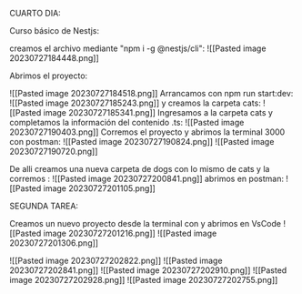 

CUARTO DIA:

Curso básico de Nestjs:

creamos el archivo mediante "npm i -g @nestjs/cli":
![[Pasted image 20230727184448.png]]

Abrimos el proyecto:

![[Pasted image 20230727184518.png]]
Arrancamos con npm run start:dev:
![[Pasted image 20230727185243.png]]
y creamos la carpeta cats:
![[Pasted image 20230727185341.png]]
Ingresamos a la carpeta cats y completamos la información del contenido .ts:
![[Pasted image 20230727190403.png]]
Corremos el proyecto y abrimos la terminal 3000 con postman:
![[Pasted image 20230727190824.png]]
![[Pasted image 20230727190720.png]]

De alli creamos una nueva carpeta de dogs con lo mismo de cats y la corremos :
![[Pasted image 20230727200841.png]]
abrimos en postman:
![[Pasted image 20230727201105.png]]




SEGUNDA TAREA:

Creamos un nuevo proyecto desde la terminal con y abrimos en VsCode
![[Pasted image 20230727201216.png]]
![[Pasted image 20230727201306.png]]

![[Pasted image 20230727202822.png]]
![[Pasted image 20230727202841.png]]
![[Pasted image 20230727202910.png]]
![[Pasted image 20230727202928.png]]
![[Pasted image 20230727202755.png]]
